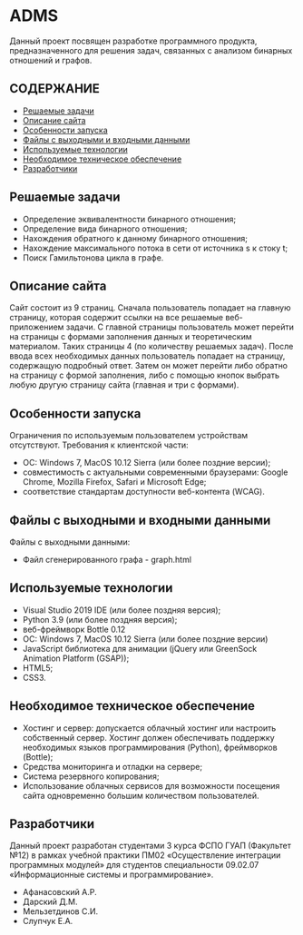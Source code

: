 # ADMS
Данный проект посвящен разработке программного продукта, предназначенного для решения задач, связанных с анализом бинарных отношений и графов.

## СОДЕРЖАНИЕ
-	[Решаемые задачи](#решаемые-задачи)
-	[Описание сайта](#описание-сайта)
-	[Особенности запуска](#особенности-запуска)
-	[Файлы с выходными и входными данными](#файлы-с-выходными-и-входными-данными)
-	[Используемые технологии](#используемые-технологии)
-	[Необходимое техническое обеспечение](#необходимое-техническое-обеспечение)
-	[Разработчики](#разработчики)

## Решаемые задачи
-	Определение эквивалентности бинарного отношения;
-	Определение вида бинарного отношения;
-	Нахождения обратного к данному бинарного отношения;
-	Нахождение максимального потока в сети от источника s к стоку t;
-	Поиск Гамильтонова цикла в графе.

## Описание сайта
Сайт состоит из 9 страниц. Сначала пользователь попадает на главную страницу, которая содержит ссылки на все решаемые веб-приложением задачи. С главной страницы пользователь может перейти на страницы с формами заполнения данных и теоретическим материалом. Таких страницы 4 (по количеству решаемых задач). После ввода всех необходимых данных пользователь попадает на страницу, содержащую подробный ответ. Затем он может перейти либо обратно на страницу с формой заполнения, либо с помощью кнопок выбрать любую другую страницу сайта (главная и три с формами).  

## Особенности запуска
Ограничения по используемым пользователем устройствам отсутствуют. 
Требования к клиентской части:
-	ОС: Windows 7, MacOS 10.12 Sierra (или более поздние версии);
-	совместимость с актуальными современными браузерами: Google Chrome, Mozilla Firefox, Safari и Microsoft Edge;
-	соответствие стандартам доступности веб-контента (WCAG).

## Файлы с выходными и входными данными
Файлы с выходными данными:
- Файл сгенерированного графа - graph.html

## Используемые технологии
-	Visual Studio 2019 IDE (или более поздняя версия);
-	Python 3.9 (или более поздняя версия);
-	веб-фреймворк Bottle 0.12
-	ОС: Windows 7, MacOS 10.12 Sierra (или более поздние версии)
-	JavaScript библиотека для анимации (jQuery или GreenSock Animation Platform (GSAP));
-	HTML5;
-	CSS3.

## Необходимое техническое обеспечение
-	Хостинг и сервер: допускается облачный хостинг или настроить собственный сервер. Хостинг должен обеспечивать поддержку необходимых языков программирования (Python), фреймворков (Bottle);
-	Средства мониторинга и отладки на сервере;
-	Система резервного копирования;
-	Использование облачных сервисов для возможности посещения сайта одновременно большим количеством пользователей.

## Разработчики
Данный проект разработан студентами 3 курса ФСПО ГУАП (Факультет №12) в рамках учебной практики ПМ02 «Осуществление интеграции программных модулей» для студентов специальности 09.02.07 «Информационные системы и программирование».
-	Афанасовский А.Р.
-	Дарский Д.М.
-	Мельзетдинов С.И.
-	Слупчук Е.А.

